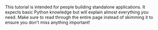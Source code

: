 This tutorial is intended for people building standalone applications.
It expects basic Python knowledge but will explain almost everything you need.
Make sure to read through the entire page instead of skimming it to ensure you don't miss anything important!